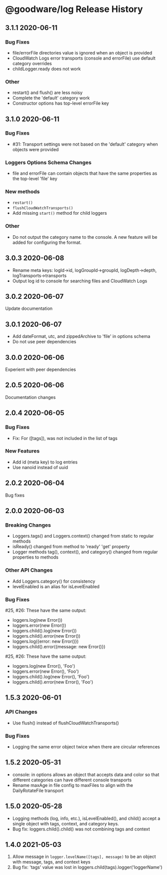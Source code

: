 # @goodware/log Release History

## 3.1.1 2020-06-11

### Bug Fixes

- file/errorFile directories value is ignored when an object is provided
- CloudWatch Logs error transports (console and errorFile) use default category overrides
- childLogger.ready does not work

### Other

- restart() and flush() are less noisy
- Complete the 'default' category work
- Constructor options has top-level errorFile key

## 3.1.0 2020-06-11

### Bug Fixes

- #31: Transport settings were not based on the 'default' category when objects were provided

### Loggers Options Schema Changes

- file and errorFile can contain objects that have the same properties as the top-level 'file' key

### New methods

- `restart()`
- `flushCloudWatchTransports()`
- Add missing `start()` method for child loggers

### Other

- Do not output the category name to the console. A new feature will be added for configuring the format.

## 3.0.3 2020-06-08

- Rename meta keys: logId->id, logGroupId->groupId, logDepth->depth, logTransports->transports
- Output log id to console for searching files and CloudWatch Logs

## 3.0.2 2020-06-07

Update documentation

## 3.0.1 2020-06-07

- Add dateFormat, utc, and zippedArchive to 'file' in options schema
- Do not use peer dependencies

## 3.0.0 2020-06-06

Experient with peer dependencies

## 2.0.5 2020-06-06

Documentation changes

## 2.0.4 2020-06-05

### Bug Fixes

- Fix: For <level>([tags]), <level> was not included in the list of tags

### New Features

- Add id (meta key) to log entries
- Use nanoid instead of uuid

## 2.0.2 2020-06-04

Bug fixes

## 2.0.0 2020-06-03

### Breaking Changes

- Loggers.tags() and Loggers.context() changed from static to regular methods
- isReady() changed from method to 'ready' 'get' property
- Logger methods tag(), context(), and category() changed from regular properties to methods

### Other API Changes

- Add Loggers.category() for consistency
- levelEnabled is an alias for isLevelEnabled

### Bug Fixes

#25, #26: These have the same output:

- loggers.log(new Error())
- loggers.error(new Error())
- loggers.child().log(new Error())
- loggers.child().error(new Error())
- loggers.log({error: new Error()})
- loggers.child().error({message: new Error()})

#25, #26: These have the same output:

- loggers.log(new Error(), 'Foo')
- loggers.error(new Error(), 'Foo')
- loggers.child().log(new Error(), 'Foo')
- loggers.child().error(new Error(), 'Foo')

## 1.5.3 2020-06-01

### API Changes

- Use flush() instead of flushCloudWatchTransports()

### Bug Fixes

- Logging the same error object twice when there are circular references

## 1.5.2 2020-05-31

- console: in options allows an object that accepts data and color so that different categories can have different console transports
- Rename maxAge in file config to maxFiles to align with the DailyRotateFile transport

## 1.5.0 2020-05-28

- Logging methods (log, info, etc.), isLevelEnabled(), and child() accept a single object with tags, context, and category keys.
- Bug fix: loggers.child().child() was not combining tags and context

## 1.4.0 2021-05-03

1. Allow message in `logger.levelName([tags], message)` to be an object with message, tags, and context keys
2. Bug fix: 'tags' value was lost in loggers.child(tags).logger('loggerName')
